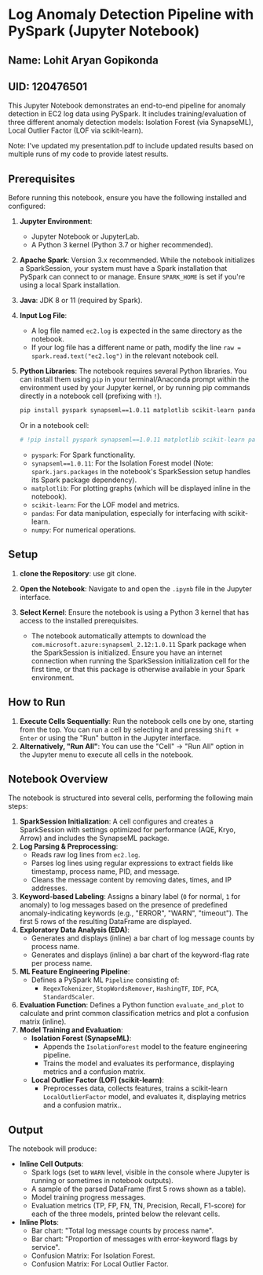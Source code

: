 # Log Anomaly Detection Pipeline with PySpark (Jupyter Notebook)

## Name: Lohit Aryan Gopikonda

## UID: 120476501

This Jupyter Notebook demonstrates an end-to-end pipeline for anomaly detection in EC2 log data using PySpark. It includes training/evaluation of three different anomaly detection models: Isolation Forest (via SynapseML), Local Outlier Factor (LOF via scikit-learn).

Note: I've updated my presentation.pdf to include updated results based on multiple runs of my code to provide latest results.

## Prerequisites

Before running this notebook, ensure you have the following installed and configured:

1.  **Jupyter Environment**:
    - Jupyter Notebook or JupyterLab.
    - A Python 3 kernel (Python 3.7 or higher recommended).
2.  **Apache Spark**: Version 3.x recommended. While the notebook initializes a SparkSession, your system must have a Spark installation that PySpark can connect to or manage. Ensure `SPARK_HOME` is set if you're using a local Spark installation.
3.  **Java**: JDK 8 or 11 (required by Spark).
4.  **Input Log File**:

    - A log file named `ec2.log` is expected in the same directory as the notebook.
    - If your log file has a different name or path, modify the line `raw = spark.read.text("ec2.log")` in the relevant notebook cell.

5.  **Python Libraries**:
    The notebook requires several Python libraries. You can install them using `pip` in your terminal/Anaconda prompt within the environment used by your Jupyter kernel, or by running pip commands directly in a notebook cell (prefixing with `!`).

    ```bash
    pip install pyspark synapseml==1.0.11 matplotlib scikit-learn pandas numpy
    ```

    Or in a notebook cell:

    ```python
    # !pip install pyspark synapseml==1.0.11 matplotlib scikit-learn pandas numpy
    ```

    - `pyspark`: For Spark functionality.
    - `synapseml==1.0.11`: For the Isolation Forest model (Note: `spark.jars.packages` in the notebook's SparkSession setup handles its Spark package dependency).
    - `matplotlib`: For plotting graphs (which will be displayed inline in the notebook).
    - `scikit-learn`: For the LOF model and metrics.
    - `pandas`: For data manipulation, especially for interfacing with scikit-learn.
    - `numpy`: For numerical operations.

## Setup

1.  **clone the Repository**: use git clone.
2.  **Open the Notebook**: Navigate to and open the `.ipynb` file in the Jupyter interface.
3.  **Select Kernel**: Ensure the notebook is using a Python 3 kernel that has access to the installed prerequisites.

    - The notebook automatically attempts to download the `com.microsoft.azure:synapseml_2.12:1.0.11` Spark package when the SparkSession is initialized. Ensure you have an internet connection when running the SparkSession initialization cell for the first time, or that this package is otherwise available in your Spark environment.

## How to Run

1.  **Execute Cells Sequentially**: Run the notebook cells one by one, starting from the top. You can run a cell by selecting it and pressing `Shift + Enter` or using the "Run" button in the Jupyter interface.
2.  **Alternatively, "Run All"**: You can use the "Cell" -> "Run All" option in the Jupyter menu to execute all cells in the notebook.

## Notebook Overview

The notebook is structured into several cells, performing the following main steps:

1.  **SparkSession Initialization**: A cell configures and creates a SparkSession with settings optimized for performance (AQE, Kryo, Arrow) and includes the SynapseML package.
2.  **Log Parsing & Preprocessing**:
    - Reads raw log lines from `ec2.log`.
    - Parses log lines using regular expressions to extract fields like timestamp, process name, PID, and message.
    - Cleans the message content by removing dates, times, and IP addresses.
3.  **Keyword-based Labeling**: Assigns a binary label (`0` for normal, `1` for anomaly) to log messages based on the presence of predefined anomaly-indicating keywords (e.g., "ERROR", "WARN", "timeout"). The first 5 rows of the resulting DataFrame are displayed.
4.  **Exploratory Data Analysis (EDA)**:
    - Generates and displays (inline) a bar chart of log message counts by process name.
    - Generates and displays (inline) a bar chart of the keyword-flag rate per process name.
5.  **ML Feature Engineering Pipeline**:
    - Defines a PySpark ML `Pipeline` consisting of:
      - `RegexTokenizer`, `StopWordsRemover`, `HashingTF`, `IDF`, `PCA`, `StandardScaler`.
6.  **Evaluation Function**: Defines a Python function `evaluate_and_plot` to calculate and print common classification metrics and plot a confusion matrix (inline).
7.  **Model Training and Evaluation**:
    - **Isolation Forest (SynapseML)**:
      - Appends the `IsolationForest` model to the feature engineering pipeline.
      - Trains the model and evaluates its performance, displaying metrics and a confusion matrix.
    - **Local Outlier Factor (LOF) (scikit-learn)**:
      - Preprocesses data, collects features, trains a scikit-learn `LocalOutlierFactor` model, and evaluates it, displaying metrics and a confusion matrix..

## Output

The notebook will produce:

- **Inline Cell Outputs**:
  - Spark logs (set to `WARN` level, visible in the console where Jupyter is running or sometimes in notebook outputs).
  - A sample of the parsed DataFrame (first 5 rows shown as a table).
  - Model training progress messages.
  - Evaluation metrics (TP, FP, FN, TN, Precision, Recall, F1-score) for each of the three models, printed below the relevant cells.
- **Inline Plots**:
  - Bar chart: "Total log message counts by process name".
  - Bar chart: "Proportion of messages with error-keyword flags by service".
  - Confusion Matrix: For Isolation Forest.
  - Confusion Matrix: For Local Outlier Factor.
